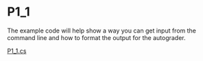 # P1_1

The example code will help show a way you can get input from the command line and how to format the output for the autograder.

[P1_1.cs](./Program.cs)